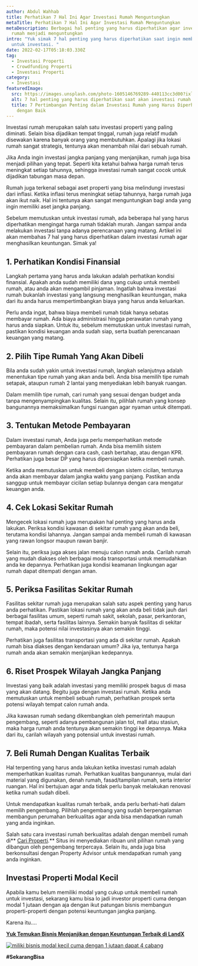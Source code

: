 ```yaml
---
author: Abdul Wahhab
title: Perhatikan 7 Hal Ini Agar Investasi Rumah Menguntungkan
metaTitle: Perhatikan 7 Hal Ini Agar Investasi Rumah Menguntungkan
metaDescription: Berbagai hal penting yang harus diperhatikan agar investasi
  rumah menjadi menguntungkan
intro: "Yuk simak 7 hal penting yang harus diperhatikan saat ingin membeli rumah
  untuk investasi. "
date: 2022-02-17T05:18:03.330Z
tag:
  - Investasi Properti
  - Crowdfunding Properti
  - Investasi Properti
category:
  - Investasi
featuredImage:
  src: https://images.unsplash.com/photo-1605146769289-440113cc3d00?ixlib=rb-1.2.1&ixid=MnwxMjA3fDB8MHxwaG90by1wYWdlfHx8fGVufDB8fHx8&auto=format&fit=crop&w=1470&q=80
  alt: 7 hal penting yang harus diperhatikan saat akan investasi rumah
  title: 7 Pertimbangan Penting dalam Investasi Rumah yang Harus Diperhatikan
    dengan Baik
---
```

Investasi rumah merupakan salah satu investasi properti yang paling diminati. Selain bisa dijadikan tempat tinggal, rumah juga relatif mudah disewakan karena banyak orang yang membutuhkan. Apalagi jika lokasi rumah sangat strategis, tentunya akan menambah nilai dari sebuah rumah.

Jika Anda ingin investasi jangka panjang yang menjanjikan, rumah juga bisa menjadi pilihan yang tepat. Seperti kita ketahui bahwa harga rumah terus meningkat setiap tahunnya, sehingga investasi rumah sangat cocok untuk dijadikan tabungan masa depan.

Rumah juga terkenal sebagai aset properti yang bisa melindungi investasi dari inflasi. Ketika inflasi terus meningkat setiap tahunnya, harga rumah juga akan ikut naik. Hal ini tentunya akan sangat menguntungkan bagi anda yang ingin memiliki aset jangka panjang.

Sebelum memutuskan untuk investasi rumah, ada beberapa hal yang harus diperhatikan mengingat harga rumah tidaklah murah. Jangan sampai anda melakukan investasi tanpa adanya perencanaan yang matang. Artikel ini akan membahas 7 hal yang harus diperhatikan dalam investasi rumah agar menghasilkan keuntungan. Simak ya!

## 1. Perhatikan Kondisi Finansial

Langkah pertama yang harus anda lakukan adalah perhatikan kondisi finansial. Apakah anda sudah memiliki dana yang cukup untuk membeli rumah, atau anda akan mengambil pinjaman. Ingatlah bahwa investasi rumah bukanlah investasi yang langsung menghasilkan keuntungan, maka dari itu anda harus mempertimbangkan biaya yang harus anda keluarkan.

Perlu anda ingat, bahwa biaya membeli rumah tidak hanya sebatas membayar rumah. Ada biaya administrasi hingga perawatan rumah yang harus anda siapkan. Untuk itu, sebelum memutuskan untuk investasi rumah, pastikan kondisi keuangan anda sudah siap, serta buatlah perencanaan keuangan yang matang.

## 2. Pilih Tipe Rumah Yang Akan Dibeli

Bila anda sudah yakin untuk investasi rumah, langkah selanjutnya adalah menentukan tipe rumah yang akan anda beli. Anda bisa memilih tipe rumah setapak, ataupun rumah 2 lantai yang menyediakan lebih banyak ruangan.

Dalam memilih tipe rumah, cari rumah yang sesuai dengan budget anda tanpa mengenyampingkan kualitas. Selain itu, pilihlah rumah yang konsep bangunannya memaksimalkan fungsi ruangan agar nyaman untuk ditempati.

## 3. Tentukan Metode Pembayaran

Dalam investasi rumah, Anda juga perlu memperhatikan metode pembayaran dalam pembelian rumah. Anda bisa memilih sistem pembayaran rumah dengan cara cash, cash bertahap, atau dengan KPR. Perhatikan juga besar DP yang harus dipersiapkan ketika membeli rumah.

Ketika anda memutuskan untuk membeli dengan sistem cicilan, tentunya anda akan membayar dalam jangka waktu yang panjang. Pastikan anda sanggup untuk membayar cicilan setiap bulannya dengan cara mengatur keuangan anda.

## 4. Cek Lokasi Sekitar Rumah

Mengecek lokasi rumah juga merupakan hal penting yang harus anda lakukan. Periksa kondisi kawasan di sekitar rumah yang akan anda beli, terutama kondisi lahannya. Jangan sampai anda membeli rumah di kawasan yang rawan longsor maupun rawan banjir.

Selain itu, periksa juga akses jalan menuju calon rumah anda. Carilah rumah yang mudah diakses oleh berbagai moda transportasi untuk memudahkan anda ke depannya. Perhatikan juga kondisi keamanan lingkungan agar rumah dapat ditempati dengan aman.

## 5. Periksa Fasilitas Sekitar Rumah

Fasilitas sekitar rumah juga merupakan salah satu aspek penting yang harus anda perhatikan. Pastikan lokasi rumah yang akan anda beli tidak jauh dari berbagai fasilitas umum, seperti rumah sakit, sekolah, pasar, perkantoran, tempat ibadah, serta fasilitas lainnya. Semakin banyak fasilitas di sekitar rumah, maka potensi nilai investasinya akan semakin tinggi.

Perhatikan juga fasilitas transportasi yang ada di sekitar rumah. Apakah rumah bisa diakses dengan kendaraan umum? Jika iya, tentunya harga rumah anda akan semakin menjanjikan kedepannya.

## 6. Riset Prospek Wilayah Jangka Panjang

Investasi yang baik adalah investasi yang memiliki prospek bagus di masa yang akan datang. Begitu juga dengan investasi rumah. Ketika anda memutuskan untuk membeli sebuah rumah, perhatikan prospek serta potensi wilayah tempat calon rumah anda.

Jika kawasan rumah sedang dikembangkan oleh pemerintah maupun pengembang, seperti adanya pembangunan jalan tol, mall atau stasiun, maka harga rumah anda tentunya akan semakin tinggi ke depannya. Maka dari itu, carilah wilayah yang potensial untuk investasi rumah.

## 7. Beli Rumah Dengan Kualitas Terbaik

Hal terpenting yang harus anda lakukan ketika investasi rumah adalah memperhatikan kualitas rumah. Perhatikan kualitas bangunannya, mulai dari material yang digunakan, denah rumah, fasad/tampilan rumah, serta interior ruangan. Hal ini bertujuan agar anda tidak perlu banyak melakukan renovasi ketika rumah sudah dibeli.

Untuk mendapatkan kualitas rumah terbaik, anda perlu berhati-hati dalam memilih pengembang. Pilihlah pengembang yang sudah berpengalaman membangun perumahan berkualitas agar anda bisa mendapatkan rumah yang anda inginkan.

Salah satu cara investasi rumah berkualitas adalah dengan membeli rumah di** [Cari Properti](https://cariproperti.com/).** Situs ini menyediakan ribuan unit pilihan rumah yang dibangun oleh pengembang terpercaya. Selain itu, anda juga bisa berkonsultasi dengan Property Advisor untuk mendapatkan rumah yang anda inginkan.

## Investasi Properti Modal Kecil

Apabila kamu belum memiliki modal yang cukup untuk membeli rumah untuk investasi, sekarang kamu bisa lo jadi investor properti cuma dengan modal 1 jutaan dengan aja dengan ikut patungan bisnis membangun properti-properti dengan potensi keuntungan jangka panjang. 

Karena itu.... 

**[Yuk Temukan Bisnis Menjanjikan dengan Keuntungan Terbaik di LandX](https://landx.id/project/?utm_source=Blog&utm_medium=organic+keyword&utm_campaign=blog&utm_id=Blog)**

[![miliki bisnis modal kecil cuma dengan 1 jutaan dapat 4 cabang ](https://accountgram-production.sfo2.cdn.digitaloceanspaces.com/landx_ghost/2021/11/jadi-owner-bisnis-hanya-1-jutaan-dengan-cuan-yang-sangat-menjanjikan.png)](https://landx.id/project/?utm_source=Blog&utm_medium=organic+keyword&utm_campaign=blog&utm_id=Blog)

**\#SekarangBisa**